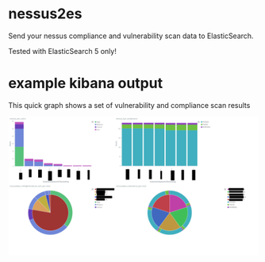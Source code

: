 # nessus2es
Send your nessus compliance and vulnerability scan data to ElasticSearch.

Tested with ElasticSearch 5 only!

# example kibana output
This quick graph shows a set of vulnerability and compliance scan results

<img src="https://github.com/Ar0xA/nessus2es/blob/master/quick_graph.png?raw=true">
